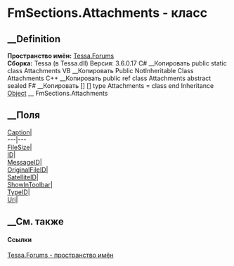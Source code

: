 # FmSections.Attachments - класс
##  __Definition
 **Пространство имён:** [Tessa.Forums](N_Tessa_Forums.htm)  
 **Сборка:** Tessa (в Tessa.dll) Версия: 3.6.0.17
C# __Копировать
     public static class Attachments
VB __Копировать
     Public NotInheritable Class Attachments
C++ __Копировать
     public ref class Attachments abstract sealed
F# __Копировать
     [<AbstractClassAttribute>]
    [<SealedAttribute>]
    type Attachments = class end
Inheritance
    [Object](https://learn.microsoft.com/dotnet/api/system.object) __ FmSections.Attachments
##  __Поля
[Caption](F_Tessa_Forums_FmSections_Attachments_Caption.htm)|  
---|---  
[FileSize](F_Tessa_Forums_FmSections_Attachments_FileSize.htm)|  
[ID](F_Tessa_Forums_FmSections_Attachments_ID.htm)|  
[MessageID](F_Tessa_Forums_FmSections_Attachments_MessageID.htm)|  
[OriginalFileID](F_Tessa_Forums_FmSections_Attachments_OriginalFileID.htm)|  
[SatelliteID](F_Tessa_Forums_FmSections_Attachments_SatelliteID.htm)|  
[ShowInToolbar](F_Tessa_Forums_FmSections_Attachments_ShowInToolbar.htm)|  
[TypeID](F_Tessa_Forums_FmSections_Attachments_TypeID.htm)|  
[Uri](F_Tessa_Forums_FmSections_Attachments_Uri.htm)|  
## __См. также
#### Ссылки
[Tessa.Forums - пространство имён](N_Tessa_Forums.htm)
